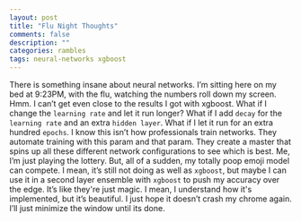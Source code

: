 ```yaml
---
layout: post
title: "Flu Night Thoughts"
comments: false
description: ""
categories: rambles
tags: neural-networks xgboost
---
```


There is something insane about neural networks.
I’m sitting here on my bed at 9:23PM, with the flu, watching the numbers roll down my screen.
Hmm. I can’t get even close to the results I got with xgboost.
What if I change the `learning rate` and let it run longer?
What if I add `decay` for the `learning rate` and an extra `hidden layer`.
What if I let it run for an extra hundred `epochs`.
I know this isn’t how professionals train networks.
They automate training with this param and that param.
They create a master that spins up all these different network configurations to see which is best.
Me, I’m just playing the lottery. But, all of a sudden, my totally poop emoji model can compete.
I mean, it’s still not doing as well as `xgboost`, but maybe I can use it in a second layer ensemble with `xgboost` to push my accuracy over the edge.
It’s like they're just magic. I mean, I understand how it's implemented, but it’s beautiful. I just hope it doesn’t crash my chrome again.
I’ll just minimize the window until its done.